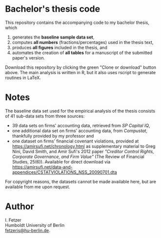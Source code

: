 # Bachelor's thesis code
This repository contains the accompanying code to my bachelor thesis, which

1. generates the **baseline sample data set**,
2. computes **all numbers** (fractions/percentages) used in the thesis text, 
3. produces **all figures** included in the thesis, and 
3. automates the creation of **all tables** for a manuscript of the submitted paper's version.

Download this repository by clicking the green "Clone or download" button above.
The main analysis is written in R, but it also uses rscript to generate routines in LaTeX.

# Notes 
The baseline data set used for the empirical analysis of the thesis consists of 41 sub-data sets from three sources: 
* 39 data sets on firms' accounting data, retrieved from *SP Capital IQ*, 
* one additional data set on firms' accounting data, from *Compustat*, thankfully provided by my professor and
* one dataset on firms' financial covenant violations, provided at https://amirsufi.net/chronology.html as supplementary material to Greg Nini, David Smith, and Amir Sufi's 2012 paper *"Creditor Control Rights, Corporate Governance, and Firm Value"* (The Review of Financial Studies, 25(6)). Available for direct download via https://amirsufi.net/data-and-appendices/CSTATVIOLATIONS_NSS_20090701.dta

For copyright reasons, the datasets cannot be made available here, but are available from me upon request. 

# Author
I. Fetzer  <br />
Humboldt University of Berlin  <br />
fetzeris@hu-berlin.de.
